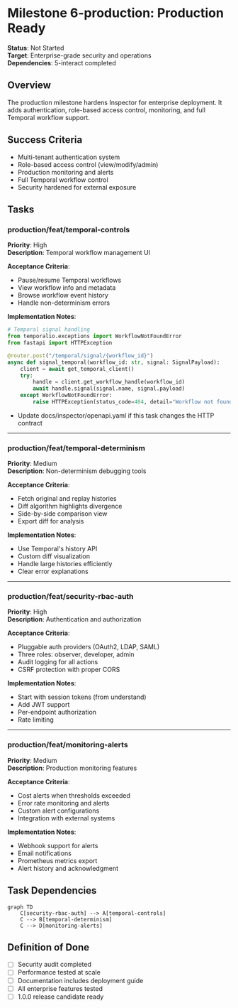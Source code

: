 # Milestone 6-production: Production Ready

**Status**: Not Started  
**Target**: Enterprise-grade security and operations  
**Dependencies**: 5-interact completed

## Overview

The production milestone hardens Inspector for enterprise deployment. It adds authentication, role-based access control, monitoring, and full Temporal workflow support.

## Success Criteria

- Multi-tenant authentication system
- Role-based access control (view/modify/admin)
- Production monitoring and alerts
- Full Temporal workflow control
- Security hardened for external exposure

## Tasks

### production/feat/temporal-controls
**Priority**: High  
**Description**: Temporal workflow management UI

**Acceptance Criteria**:
- Pause/resume Temporal workflows
- View workflow info and metadata
- Browse workflow event history
- Handle non-determinism errors

**Implementation Notes**:
```python
# Temporal signal handling
from temporalio.exceptions import WorkflowNotFoundError
from fastapi import HTTPException

@router.post("/temporal/signal/{workflow_id}")
async def signal_temporal(workflow_id: str, signal: SignalPayload):
    client = await get_temporal_client()
    try:
        handle = client.get_workflow_handle(workflow_id)
        await handle.signal(signal.name, signal.payload)
    except WorkflowNotFoundError:
        raise HTTPException(status_code=404, detail="Workflow not found")
```
- Update docs/inspector/openapi.yaml if this task changes the HTTP contract

---

### production/feat/temporal-determinism
**Priority**: Medium  
**Description**: Non-determinism debugging tools

**Acceptance Criteria**:
- Fetch original and replay histories
- Diff algorithm highlights divergence
- Side-by-side comparison view
- Export diff for analysis

**Implementation Notes**:
- Use Temporal's history API
- Custom diff visualization
- Handle large histories efficiently
- Clear error explanations

---

### production/feat/security-rbac-auth
**Priority**: High  
**Description**: Authentication and authorization

**Acceptance Criteria**:
- Pluggable auth providers (OAuth2, LDAP, SAML)
- Three roles: observer, developer, admin
- Audit logging for all actions
- CSRF protection with proper CORS

**Implementation Notes**:
- Start with session tokens (from understand)
- Add JWT support
- Per-endpoint authorization
- Rate limiting

---

### production/feat/monitoring-alerts
**Priority**: Medium  
**Description**: Production monitoring features

**Acceptance Criteria**:
- Cost alerts when thresholds exceeded
- Error rate monitoring and alerts
- Custom alert configurations
- Integration with external systems

**Implementation Notes**:
- Webhook support for alerts
- Email notifications
- Prometheus metrics export
- Alert history and acknowledgment

## Task Dependencies

```mermaid
graph TD
    C[security-rbac-auth] --> A[temporal-controls]
    C --> B[temporal-determinism]
    C --> D[monitoring-alerts]
```

## Definition of Done

- [ ] Security audit completed
- [ ] Performance tested at scale
- [ ] Documentation includes deployment guide
- [ ] All enterprise features tested
- [ ] 1.0.0 release candidate ready